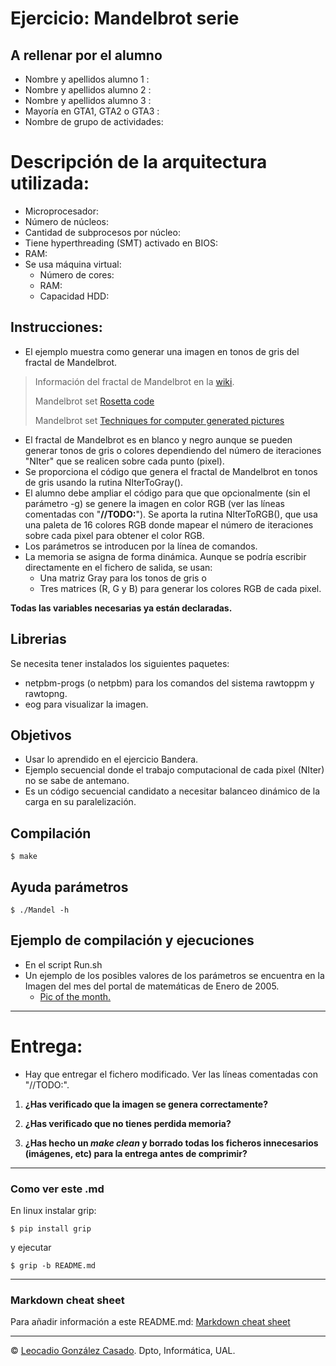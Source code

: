 # Ejercicio: Mandelbrot serie

## A rellenar por el alumno
 * Nombre y apellidos alumno 1   : 
 * Nombre y apellidos alumno 2   : 
 * Nombre y apellidos alumno 3   : 
 * Mayoría en GTA1, GTA2 o GTA3  : 
 * Nombre de grupo de actividades: 

# Descripción de la arquitectura utilizada: 
 * Microprocesador:
 * Número de núcleos:
 * Cantidad de subprocesos por núcleo:
 * Tiene hyperthreading (SMT) activado en BIOS:
 * RAM:
 * Se usa máquina virtual:
    - Número de cores:
    - RAM: 
    - Capacidad HDD: 

## Instrucciones:
* El ejemplo muestra como generar una imagen en tonos de gris del fractal de Mandelbrot.

> Información del fractal de Mandelbrot en la [wiki](https://es.wikipedia.org/wiki/Conjunto_de_Mandelbrot). 
>
> Mandelbrot set [Rosetta code](https://rosettacode.org/wiki/Mandelbrot_set#C)
>
> Mandelbrot set  [Techniques for computer generated pictures](https://www.math.univ-toulouse.fr/~cheritat/wiki-draw/index.php/Mandelbrot_set) 

* El fractal de Mandelbrot es en blanco y negro aunque se pueden generar tonos de gris o colores dependiendo del número de iteraciones "NIter" que se realicen sobre cada punto (pixel).
* Se proporciona el código que genera el fractal de Mandelbrot en tonos de gris usando la rutina NIterToGray().
* El alumno debe ampliar el código para que que opcionalmente (sin el parámetro -g) se  genere la imagen en color RGB (ver las líneas comentadas con "**//TODO:**"). Se aporta la rutina NIterToRGB(), que usa una paleta de 16 colores RGB donde mapear el número de iteraciones sobre cada pixel para obtener el color RGB. 
* Los parámetros se introducen por la línea de comandos.
* La memoria se asigna de forma dinámica. 
Aunque se podría escribir directamente en el fichero de salida, se usan:
    - Una matriz Gray para los tonos de gris o
    - Tres matrices (R, G y B) para generar los colores RGB de cada pixel.

**Todas las variables necesarias ya están declaradas.**

## Librerias
Se necesita tener instalados los siguientes paquetes:
  * netpbm-progs (o netpbm) para los comandos del sistema rawtoppm y rawtopng.
  * eog para visualizar la imagen.

## Objetivos
  * Usar lo aprendido en el ejercicio Bandera.
  * Ejemplo secuencial donde el trabajo computacional de cada pixel (NIter) no se sabe de antemano.
  * Es un código secuencial candidato a necesitar balanceo dinámico de la carga en su paralelización.

## Compilación
```console 
$ make 
```

## Ayuda parámetros 
```console
$ ./Mandel -h
```

## Ejemplo de compilación y ejecuciones
 * En el script Run.sh
 * Un ejemplo de los posibles valores de los parámetros se encuentra en la Imagen del mes del portal de matemáticas de Enero de 2005.
    - [Pic of the month.](https://en.wikipedia.org/wiki/File:Mandelpart2.jpg)

- - - 
# Entrega:
 * Hay que entregar el fichero modificado. Ver las líneas comentadas con "//TODO:".

1. **¿Has verificado que la imagen se genera correctamente?**

2. **¿Has verificado que no tienes perdida memoria?** 

3.  **¿Has hecho un *make clean* y borrado todas los ficheros innecesarios (imágenes, etc) para la entrega antes de comprimir?**

- - - 
### Como ver este .md 
En linux instalar grip:
```console 
$ pip install grip 
```
y ejecutar
```console
$ grip -b README.md
```

- - - 
### Markdown cheat sheet
Para añadir información a este README.md:
[Markdown cheat sheet](https://www.markdownguide.org/cheat-sheet/)

- - -
&copy; [Leocadio González Casado](https://sites.google.com/ual.es/leo). Dpto, Informática, UAL.
